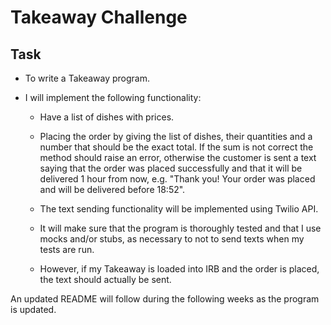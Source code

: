 Takeaway Challenge
==================

Task
-----

* To write a Takeaway program. 

* I will implement the following functionality:

  * Have a list of dishes with prices.

  * Placing the order by giving the list of dishes, their quantities and a number that should be the exact total. If the sum is not correct the method should raise an error, otherwise the customer is sent a text saying that the order was placed successfully and that it will be delivered 1 hour from now, e.g. "Thank you! Your order was placed and will be delivered before 18:52".

  * The text sending functionality will be implemented using Twilio API.

  * It will make sure that the program is thoroughly tested and that I use mocks and/or stubs, as necessary to not to send texts when my tests are run.

  * However, if my Takeaway is loaded into IRB and the order is placed, the text should actually be sent.


An updated README will follow during the following weeks as the program is updated.
